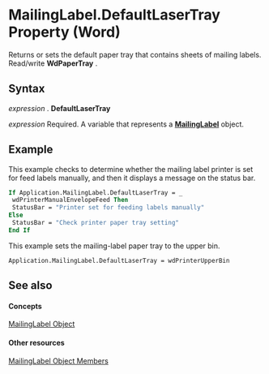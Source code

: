 
# MailingLabel.DefaultLaserTray Property (Word)

Returns or sets the default paper tray that contains sheets of mailing labels. Read/write  **WdPaperTray** .


## Syntax

 _expression_ . **DefaultLaserTray**

 _expression_ Required. A variable that represents a **[MailingLabel](9dd073b7-5d53-0f1e-f19a-9abf6427b3f2.md)** object.


## Example

This example checks to determine whether the mailing label printer is set for feed labels manually, and then it displays a message on the status bar.


```vb
If Application.MailingLabel.DefaultLaserTray = _ 
 wdPrinterManualEnvelopeFeed Then 
 StatusBar = "Printer set for feeding labels manually" 
Else 
 StatusBar = "Check printer paper tray setting" 
End If
```

This example sets the mailing-label paper tray to the upper bin.




```
Application.MailingLabel.DefaultLaserTray = wdPrinterUpperBin
```


## See also


#### Concepts


[MailingLabel Object](9dd073b7-5d53-0f1e-f19a-9abf6427b3f2.md)
#### Other resources


[MailingLabel Object Members](de103cf3-3c98-c22c-dc4a-52f6ff308571.md)
